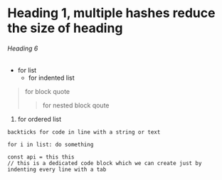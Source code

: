 # Heading 1, multiple hashes reduce the size of heading
###### Heading 6

- for list
    - for indented list
> for block quote
>> for nested block qoute
1. for ordered list

``backticks for code in line with a string or text``

``for i in list: do something`` 

    const api = this this
    // this is a dedicated code block which we can create just by indenting every line with a tab